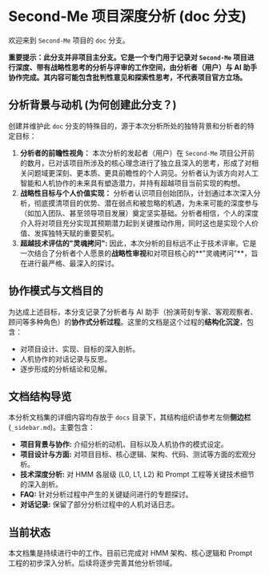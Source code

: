 # Second-Me 项目深度分析 (doc 分支)

欢迎来到 `Second-Me` 项目的 `doc` 分支。

**重要提示：此分支并非项目主分支。它是一个专门用于记录对 `Second-Me` 项目进行深度、带有战略性思考的分析与评审的工作空间，由分析者（用户）与 AI 助手协作完成。其内容可能包含批判性意见和探索性思考，不代表项目官方立场。**

## 分析背景与动机 (为何创建此分支？)

创建并维护此 `doc` 分支的特殊目的，源于本次分析所处的独特背景和分析者的特定目标：

1.  **分析者的前瞻性视角：** 本次分析的发起者（用户）在 `Second-Me` 项目公开前的数月，已对该项目所涉及的核心理念进行了独立且深入的思考，形成了对相关问题域更深刻、更本质、更具前瞻性的个人洞见。分析者认为该方向对人工智能和人机协作的未来具有塑造潜力，并持有超越项目当前实现的构想。
2.  **战略性目标与个人价值实现：** 分析者认识项目创始团队，计划通过本次深入分析，彻底摸清项目的优势、潜在弱点和被忽略的机遇，为未来可能的深度参与（如加入团队、甚至领导项目发展）奠定坚实基础。分析者相信，个人的深度介入将对项目充分实现其预期潜力起到关键推动作用，同时这也是实现个人价值、发挥独特天赋的重要契机。
3.  **超越技术评估的"灵魂拷问":** 因此，本次分析的目标远不止于技术评审。它是一次结合了分析者个人愿景的**战略性审视**和对项目核心的**"灵魂拷问"**，旨在进行最严格、最深入的探讨。

## 协作模式与文档目的

为达成上述目标，本分支记录了分析者与 AI 助手（扮演苛刻专家、客观观察者、顾问等多种角色）的**协作式分析过程**。这里的文档是这个过程的**结构化沉淀**，包含：

*   对项目设计、实现、目标的深入剖析。
*   人机协作的对话记录与反思。
*   逐步形成的分析结论和见解。

## 文档结构导览

本分析文档集的详细内容均存放于 `docs` 目录下，其结构组织请参考左侧**侧边栏** (`_sidebar.md`)。主要包含：

*   **项目背景与协作:** 介绍分析的动机、目标以及人机协作的模式设定。
*   **项目设计与方面:** 对项目目标、核心逻辑、架构、代码、测试等方面的宏观分析。
*   **技术深度分析:** 对 HMM 各层级 (L0, L1, L2) 和 Prompt 工程等关键技术细节的深入剖析。
*   **FAQ:** 针对分析过程中产生的关键疑问进行的专题探讨。
*   **对话记录:** 保留了部分分析过程中的人机对话日志。

## 当前状态

本文档集是持续进行中的工作。目前已完成对 HMM 架构、核心逻辑和 Prompt 工程的初步深入分析。后续将逐步完善其他分析领域。 